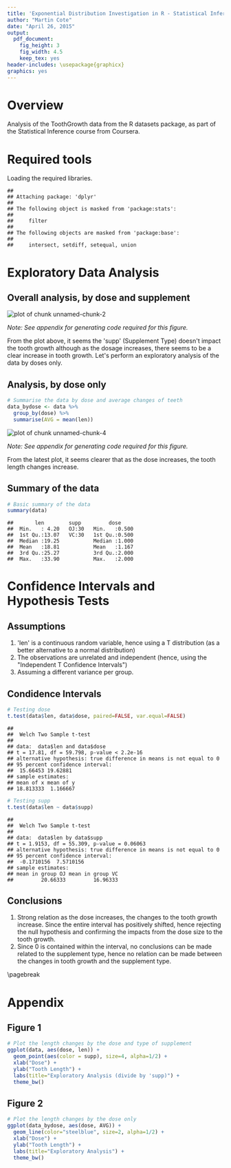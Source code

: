 ```yaml
---
title: 'Exponential Distribution Investigation in R - Statistical Inference: Course Project - Question 2'
author: "Martin Cote"
date: "April 26, 2015"
output:
  pdf_document:
    fig_height: 3
    fig_width: 4.5
    keep_tex: yes
header-includes: \usepackage{graphicx}
graphics: yes
---
```


# Overview
Analysis of the ToothGrowth data from the R datasets package, as part of the Statistical Inference course from Coursera.

# Required tools
Loading the required libraries.


```
## 
## Attaching package: 'dplyr'
## 
## The following object is masked from 'package:stats':
## 
##     filter
## 
## The following objects are masked from 'package:base':
## 
##     intersect, setdiff, setequal, union
```

# Exploratory Data Analysis

## Overall analysis, by dose and supplement
![plot of chunk unnamed-chunk-2](figure/unnamed-chunk-2-1.png) 

*Note: See appendix for generating code required for this figure.*

From the plot above, it seems the 'supp' (Supplement Type) doesn't impact the tooth growth although as the dosage increases, there seems to be a clear increase in tooth growth.  Let's perform an exploratory analysis of the data by doses only.

## Analysis, by dose only


```r
# Summarise the data by dose and average changes of teeth
data_bydose <- data %>%
  group_by(dose) %>%
  summarise(AVG = mean(len))
```

![plot of chunk unnamed-chunk-4](figure/unnamed-chunk-4-1.png) 

*Note: See appendix for generating code required for this figure.*

From the latest plot, it seems clearer that as the dose increases, the tooth length changes increase.

## Summary of the data

```r
# Basic summary of the data
summary(data)
```

```
##       len        supp         dose      
##  Min.   : 4.20   OJ:30   Min.   :0.500  
##  1st Qu.:13.07   VC:30   1st Qu.:0.500  
##  Median :19.25           Median :1.000  
##  Mean   :18.81           Mean   :1.167  
##  3rd Qu.:25.27           3rd Qu.:2.000  
##  Max.   :33.90           Max.   :2.000
```

# Confidence Intervals and Hypothesis Tests

## Assumptions
1. 'len' is a continuous random variable, hence using a T distribution (as a better alternative to a normal distribution) 
2. The observations are unrelated and independent (hence, using the "Independent T Confidence Intervals")
3. Assuming a different variance per group.

## Condidence Intervals

```r
# Testing dose
t.test(data$len, data$dose, paired=FALSE, var.equal=FALSE)
```

```
## 
## 	Welch Two Sample t-test
## 
## data:  data$len and data$dose
## t = 17.81, df = 59.798, p-value < 2.2e-16
## alternative hypothesis: true difference in means is not equal to 0
## 95 percent confidence interval:
##  15.66453 19.62881
## sample estimates:
## mean of x mean of y 
## 18.813333  1.166667
```

```r
# Testing supp
t.test(data$len ~ data$supp)
```

```
## 
## 	Welch Two Sample t-test
## 
## data:  data$len by data$supp
## t = 1.9153, df = 55.309, p-value = 0.06063
## alternative hypothesis: true difference in means is not equal to 0
## 95 percent confidence interval:
##  -0.1710156  7.5710156
## sample estimates:
## mean in group OJ mean in group VC 
##         20.66333         16.96333
```

## Conclusions
1. Strong relation as the dose increases, the changes to the tooth growth increase.  Since the entire interval has positively shifted, hence rejecting the null hypothesis and confirming the impacts from the dose size to the tooth growth.
2. Since 0 is contained within the interval, no conclusions can be made related to the supplement type, hence no relation can be made between the changes in tooth growth and the supplement type.

\pagebreak

# Appendix

## Figure 1

```r
# Plot the length changes by the dose and type of supplement
ggplot(data, aes(dose, len)) +
  geom_point(aes(color = supp), size=4, alpha=1/2) +
  xlab("Dose") +
  ylab("Tooth Length") +
  labs(title="Exploratory Analysis (divide by 'supp)") +
  theme_bw()
```

## Figure 2

```r
# Plot the length changes by the dose only
ggplot(data_bydose, aes(dose, AVG)) +
  geom_line(color="steelblue", size=2, alpha=1/2) +
  xlab("Dose") +
  ylab("Tooth Length") +
  labs(title="Exploratory Analysis") +
  theme_bw()
```

